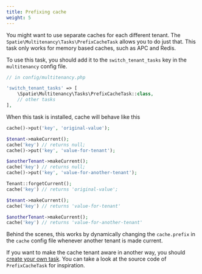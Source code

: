 ```yaml
---
title: Prefixing cache
weight: 5
---
```


You might want to use separate caches for each different tenant. The `Spatie\Multitenancy\Tasks\PrefixCacheTask` allows you to do just that. This task only works for memory based caches, such as APC and Redis.

To use this task, you should add it to the `switch_tenant_tasks` key in the `multitenancy` config file.

```php
// in config/multitenancy.php

'switch_tenant_tasks' => [
    \Spatie\Multitenancy\Tasks\PrefixCacheTask::class,
    // other tasks
],
```

When this task is installed, cache will behave like this

```php
cache()->put('key', 'original-value');

$tenant->makeCurrent();
cache('key') // returns null;
cache()->put('key', 'value-for-tenant');

$anotherTenant->makeCurrent();
cache('key') // returns null;
cache()->put('key', 'value-for-another-tenant');

Tenant::forgetCurrent();
cache('key') // returns 'original-value';

$tenant->makeCurrent();
cache('key') // returns 'value-for-tenant'

$anotherTenant->makeCurrent();
cache('key') // returns 'value-for-another-tenant'
```

Behind the scenes, this works by dynamically changing the `cache.prefix` in the `cache` config file whenever another tenant is made current.

If you want to make the cache tenant aware in another way, you should [create your own task](/docs/laravel-multitenancy/v4/using-tasks-to-prepare-the-environment/creating-your-own-task/). You can take a look at the source code of `PrefixCacheTask` for inspiration.
